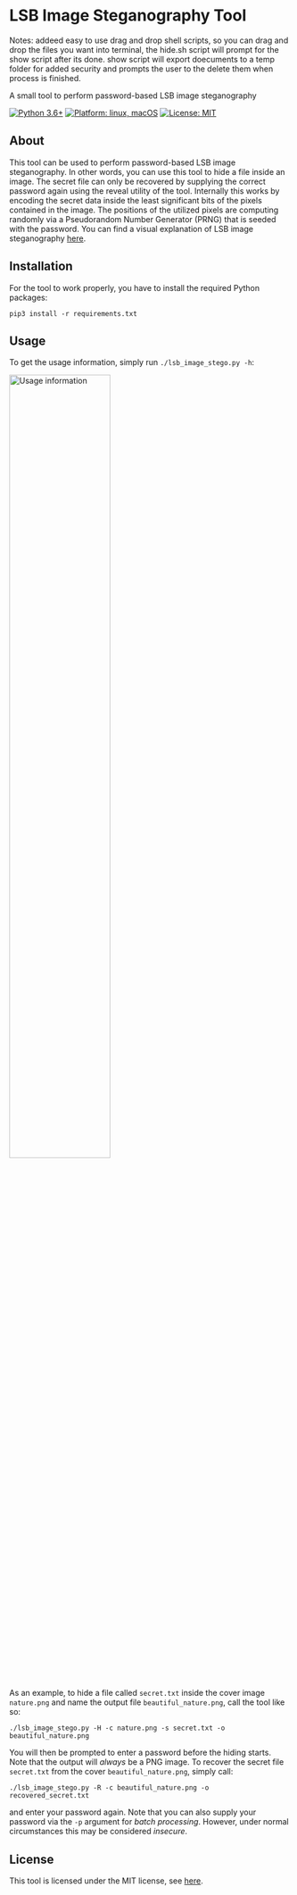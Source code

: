 # LSB Image Steganography Tool


Notes: addeed easy to use drag and drop shell scripts, so you can drag and drop the files you want into terminal, the hide.sh script will prompt for the show script after its done. show script
will export doecuments to a temp folder for added security and prompts the user to the delete them when process is finished. 


A small tool to perform password-based LSB image steganography

<p>
<a href="#"><img src="https://img.shields.io/badge/python-3.6%2B-red" alt="Python 3.6+"></a>
<a href="#"><img src="https://img.shields.io/badge/platform-linux%20%7C%20macOS%20%7C%20windows-%23557ef6" alt="Platform: linux, macOS"></a>
<a href="https://github.com/DustinBorn/lsb_image_stego/blob/master/LICENSE"><img src="https://img.shields.io/badge/license-MIT-green" alt="License: MIT"></a>

</p>

## About
This tool can be used to perform password-based LSB image steganography. In other words, you can use this tool to hide a file inside an image. The secret file can only be recovered by supplying the correct password again using the reveal utility of the tool. Internally this works by encoding the secret data inside the least significant bits of the pixels contained in the image. The positions of the utilized pixels are computing randomly via a Pseudorandom Number Generator (PRNG) that is seeded with the password. You can find a visual explanation of LSB image steganography [here](https://itnext.io/steganography-101-lsb-introduction-with-python-4c4803e08041).


## Installation
For the tool to work properly, you have to install the required Python packages:
```
pip3 install -r requirements.txt
```


## Usage
To get the usage information, simply run ``./lsb_image_stego.py -h``:
<p>
<img src="https://github.com/DustinBorn/lsb_image_stego/blob/master/usage_info.png" width="60%" alt="Usage information">
</p>

As an example, to hide a file called ``secret.txt`` inside the cover image ``nature.png`` and name the output file ``beautiful_nature.png``, call the tool like so:
```
./lsb_image_stego.py -H -c nature.png -s secret.txt -o beautiful_nature.png
```
You will then be prompted to enter a password before the hiding starts. Note that the output will *always* be a PNG image. To recover the secret file ``secret.txt`` from the cover ``beautiful_nature.png``, simply call:
```
./lsb_image_stego.py -R -c beautiful_nature.png -o recovered_secret.txt
```
and enter your password again. Note that you can also supply your password via the ``-p`` argument for *batch processing*. However, under normal circumstances this may be considered *insecure*.


## License
This tool is licensed under the MIT license, see [here](https://github.com/DustinBorn/lsb_image_stego/blob/master/LICENSE).
